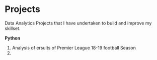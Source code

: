 # Projects
Data Analytics Projects that I have undertaken to build and improve my skillset.

**Python**
1. Analysis of  ersults of Premier League 18-19 football Season
2. 

